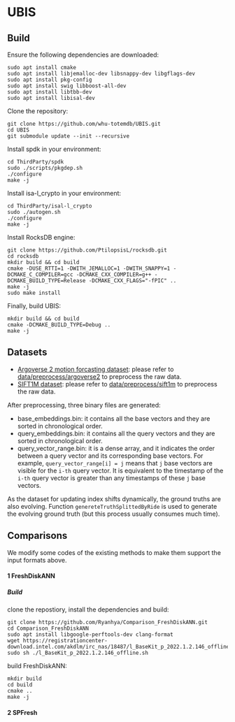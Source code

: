 # UBIS

## Build
Ensure the following dependencies are downloaded:
```
sudo apt install cmake
sudo apt install libjemalloc-dev libsnappy-dev libgflags-dev
sudo apt install pkg-config
sudo apt install swig libboost-all-dev
sudo apt install libtbb-dev
sudo apt install libisal-dev
```

Clone the repository:
```
git clone https://github.com/whu-totemdb/UBIS.git
cd UBIS
git submodule update --init --recursive
```

Install spdk in your environment:
```
cd ThirdParty/spdk
sudo ./scripts/pkgdep.sh
./configure
make -j
```

Install isa-l_crypto in your environment:
```
cd ThirdParty/isal-l_crypto
sudo ./autogen.sh
./configure
make -j
```

Install RocksDB engine:
```
git clone https://github.com/PtilopsisL/rocksdb.git
cd rocksdb
mkdir build && cd build
cmake -DUSE_RTTI=1 -DWITH_JEMALLOC=1 -DWITH_SNAPPY=1 -DCMAKE_C_COMPILER=gcc -DCMAKE_CXX_COMPILER=g++ -DCMAKE_BUILD_TYPE=Release -DCMAKE_CXX_FLAGS="-fPIC" ..
make -j
sudo make install
```

Finally, build UBIS:
```
mkdir build && cd build
cmake -DCMAKE_BUILD_TYPE=Debug ..
make -j
```

## Datasets
+ [Argoverse 2 motion forcasting dataset](https://www.argoverse.org/av2.html): please refer to [data/preprocess/argoverse2](/data/preprocess/argoverse2) to preprocess the raw data.
+ [SIFT1M dataset](http://corpus-texmex.irisa.fr/): please refer to [data/preprocess/sift1m](/data/preprocess/sift1m) to preprocess the raw data.

After preprocessing, three binary files are generated: 
+ base_embeddings.bin: it contains all the base vectors and they are sorted in chronological order.
+ query_embeddings.bin: it contains all the query vectors and they are sorted in chronological order.
+ query_vector_range.bin: it is a dense array, and it indicates the order between a query vector and its corresponding base vectors. For example, `query_vector_range[i] = j` means that `j` base vectors are visible for the `i-th` query vector. It is equivalent to the timestamp of the `i-th` query vector is greater than any timestamps of these `j` base vectors.

As the dataset for updating index shifts dynamically, the ground truths are also evolving. Function `genereteTruthSplittedByRide` is used to generate the evolving ground truth (but this process usually consumes much time).


## Comparisons
We modify some codes of the existing methods to make them support the input formats above. 
#### 1 FreshDiskANN
##### Build
clone the repostiory, install the dependencies and build:
```
git clone https://github.com/Ryanhya/Comparison_FreshDiskANN.git
cd Comparison_FreshDiskANN
sudo apt install libgoogle-perftools-dev clang-format
wget https://registrationcenter-download.intel.com/akdlm/irc_nas/18487/l_BaseKit_p_2022.1.2.146_offline.sh
sudo sh ./l_BaseKit_p_2022.1.2.146_offline.sh
```


build FreshDiskANN:
```
mkdir build
cd build
cmake ..
make -j
```

#### 2 SPFresh



